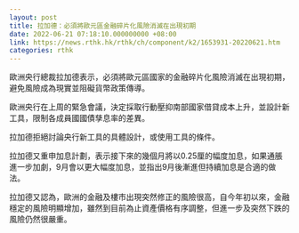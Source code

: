 ```yaml
---
layout: post
title: 拉加德：必須將歐元區金融碎片化風險消滅在出現初期
date: 2022-06-21 07:18:10.000000000 +08:00
link: https://news.rthk.hk/rthk/ch/component/k2/1653931-20220621.htm
categories: rthk
---
```


歐洲央行總裁拉加德表示，必須將歐元區國家的金融碎片化風險消滅在出現初期，避免風險成為現實並阻礙貨幣政策傳導。

歐洲央行在上周的緊急會議，決定採取行動壓抑南部國家借貸成本上升，並設計新工具，限制各成員國國債孳息率的差異。

拉加德拒絕討論央行新工具的具體設計，或使用工具的條件。

拉加德又重申加息計劃，表示接下來的幾個月將以0.25厘的幅度加息，如果通脹進一步加劇，9月會以更大幅度加息，並指出9月後漸進但持續加息是合適的做法。

拉加德又認為，歐洲的金融及樓市出現突然修正的風險很高，自今年初以來，金融穩定的風險明顯增加，雖然到目前為止資產價格有序調整，但進一步及突然下跌的風險仍然很嚴重。
